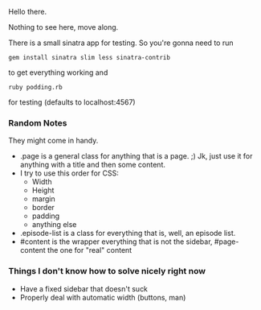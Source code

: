 Hello there.

Nothing to see here, move along.

There is a small sinatra app for testing. So you're gonna need to run

	gem install sinatra slim less sinatra-contrib

to get everything working and
	
	ruby podding.rb

for testing (defaults to localhost:4567)


### Random Notes

They might come in handy.

- .page is a general class for anything that is a page. ;) Jk, just use it for anything with a title and then some content.
- I try to use this order for CSS:
	* Width
	* Height
	* margin
	* border
	* padding
	* anything else
- .episode-list is a class for everything that is, well, an episode list.
- #content is the wrapper everything that is not the sidebar, #page-content the one for "real" content


### Things I don't know how to solve nicely right now

- Have a fixed sidebar that doesn't suck
- Properly deal with automatic width (buttons, man)

